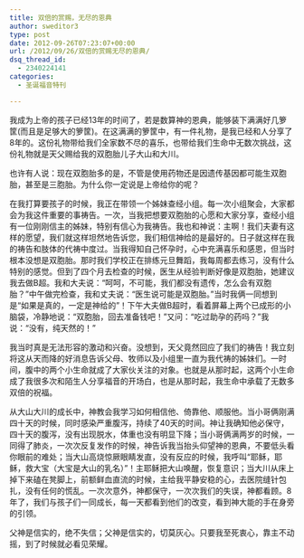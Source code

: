 ```yaml
---
title: 双倍的赏赐，无尽的恩典
author: sweditor3
type: post
date: 2012-09-26T07:23:07+00:00
url: /2012/09/26/双倍的赏赐无尽的恩典/
dsq_thread_id:
  - 2340224141
categories:
  - 圣诞福音特刊

---
```

我成为上帝的孩子已经13年的时间了，若是数算神的恩典，能够装下满满好几箩筐(而且是足够大的箩筐)。在这满满的箩筐中，有一件礼物，是我已经和人分享了8年的。这份礼物带给我们全家数不尽的喜乐，也带给我们生命中无数次挑战，这份礼物就是天父赐给我的双胞胎儿子大山和大川。
  
也许有人说：现在双胞胎多的是，不管是使用药物还是因遗传基因都可能生双胞胎，甚至是三胞胎。为什么你一定说是上帝给你的呢？
  
在我打算要孩子的时候，我正在带领一个姊妹查经小组。每一次小组聚会，大家都会为我这件重要的事祷告。一次，当我把想要双胞胎的心愿和大家分享，查经小组有一位刚刚信主的姊妹，特别有信心为我祷告。我也和神说：主啊！我们夫妻有这样的愿望，我们就这样坦然地告诉您，我们相信神给的是最好的。日子就这样在我的祷告和肢体的代祷中度过。当我得知自己怀孕时，心中充满喜乐和感恩，但当时根本没想是双胞胎。那时我们学校正在排练元旦舞蹈，我每周都去练习，没有什么特别的感觉。但到了四个月去检查的时候，医生从经验判断好像是双胞胎，她建议我去做B超。我和大夫说：“呵呵，不可能，我们都没有遗传，怎么会有双胞胎？”中午做完检查，我和丈夫说：“医生说可能是双胞胎。”当时我俩一同想到是“如果是真的，一定是神给的”！下午大夫做B超时，看着屏幕上两个已成形的小脑袋，冷静地说：“双胞胎，回去准备钱吧！”又问：“吃过助孕的药吗？”我说：“没有，纯天然的！”
  
我当时真是无法形容的激动和兴奋。没想到，天父竟然回应了我们的祷告！我立刻将这从天而降的好消息告诉父母、牧师以及小组里一直为我代祷的姊妹们。一时间，腹中的两个小生命就成了大家伙关注的对象。也就是从那时起，这两个小生命成了我很多次和陌生人分享福音的开场白，也是从那时起，我生命中承载了无数多双倍的祝福。
  
从大山大川的成长中，神教会我学习如何相信他、倚靠他、顺服他。当小哥俩刚满四十天的时候，同时感染严重腹泻，持续了40天的时间。神让我确知他必保守，四十天的腹泻，没有出现脱水，体重也没有明显下降；当小哥俩满两岁的时候，一同得了肺炎，一次次反复发作的时候，神告诉我当抬头仰望神的恩典，不要低头看你眼前的难处；当大山高烧惊厥眼睛发直，没有反应的时候，我呼叫“耶稣，耶稣，救大宝（大宝是大山的乳名）”！主耶稣把大山唤醒，恢复意识；当大川从床上掉下来磕在凳脚上，前额鲜血直流的时候，主给我平静安稳的心，去医院缝针包扎，没有任何的慌乱。一次次意外，神都保守，一次次我们的失误，神都看顾。8年了，我们与孩子们一同成长，每一天都看到他们的改变，看到神大能的手在身旁的引领。
  
父神是信实的，绝不失信；父神是信实的，切莫灰心。只要我至死衷心，靠主不动摇，到了时候就必看见荣耀。